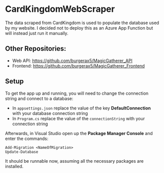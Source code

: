 # CardKingdomWebScraper
The data scraped from CardKingdom is used to populate the database used by my website. I decided not to deploy this as an Azure App Function but will instead just run it manually.

## Other Repositories:
- Web API: https://github.com/burgerax5/MagicGatherer_API
- Frontend: https://github.com/burgerax5/MagicGatherer_Frontend

## Setup
To get the app up and running, you will need to change the connection string and connect to a database:
- In `appsettings.json` replace the value of the key **DefaultConnection** with your database connection string
- In `Program.cs` replace the value of the `connectionString` with your connection string

Afterwards, in Visual Studio open up the **Package Manager Console** and enter the commands:
```
Add-Migration <NameOfMigration>
Update-Database
```

It should be runnable now, assuming all the necessary packages are installed.
